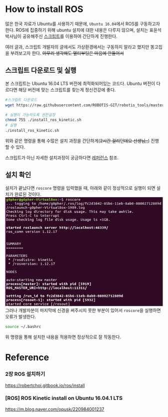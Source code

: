 # How to install ROS
많은 한국 자료가 Ubuntu를 사용하기 때문에, `Ubuntu 16.04`에서 ROS를 구동하고자 한다. ROS에 집중하기 위해 ubuntu 설치에 대한 내용은 다루지 않으며, 설치는 표윤석 박사님이 공유해주신 [스크립트](https://cafe.naver.com/openrt/14575)를 이용하여 간단하게 진행한다.

여러 글과, 스크립트 개발자의 글에서도 가상환경에서는 구동하지 말라고 했지만 똥고집을 부려보고자 한다. ~~아무리 생각해도 멀티부팅은 마음에 안들어서~~

## 스크립트 다운로드 및 실행
본 스크립트는 Ubuntu 16.04 LTS 버전에 최적화되어있는 코드다. Ubuntu 버전이 다르다면 해당 버전에 맞는 스크립트를 찾는게 정신건강에 좋다.
``` bash
#스크립트 다운로드
wget https://raw.githubusercontent.com/ROBOTIS-GIT/robotis_tools/master/install_ros_kinetic.sh
```

``` bash
# 실행이 가능하도록 권한설정
chmod 755 ./install_ros_kinetic.sh
# 실행
./install_ros_kinetic.sh
```
위와 같은 명령을 통해 수많은 설치 과정을 간단하게(~~2시간 걸리던데요 선생님;;~~) 진행할 수 있다.

스크립트가 아닌 자세한 설치과정이 궁금하다면 [레퍼런스](#Reference) 참조.

## 설치 확인

설치가 끝났다면 `roscore` 명령을 입력했을 때, 아래와 같이 정상적으로 실행이 되면 설치가 완료된 것이다.
![roscore](/.resource/images/210316_0251.PNG)  
그러나 개발자분이 마지막에 신경을 써주시지 못한 부분이 있어서 `roscore`을 실행하면 오류가 발생한다.
``` bash
source ~/.bashrc
```
위 명령을 통해 설치한 내용을 적용하면 정상적으로 잘 작동한다.



# Reference
### 2장 ROS 설치하기
https://robertchoi.gitbook.io/ros/install
### [ROS] ROS Kinetic install on Ubuntu 16.04.1 LTS
https://m.blog.naver.com/opusk/220984001237